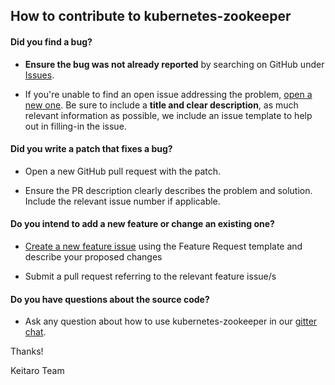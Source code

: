 ## How to contribute to kubernetes-zookeeper

#### **Did you find a bug?**

* **Ensure the bug was not already reported** by searching on GitHub under [Issues](https://github.com/keitaroinc/kubernetes-zookeeper/issues).

* If you're unable to find an open issue addressing the problem, [open a new one](https://github.com/keitaroinc/kubernetes-zookeeper/issues/new). Be sure to include a **title and clear description**, as much relevant information as possible, we include an issue template to help out in filling-in the issue.

#### **Did you write a patch that fixes a bug?**

* Open a new GitHub pull request with the patch.

* Ensure the PR description clearly describes the problem and solution. Include the relevant issue number if applicable.

#### **Do you intend to add a new feature or change an existing one?**

* [Create a new feature issue](https://github.com/keitaroinc/kubernetes-zookeeper/issues/new) using the Feature Request template and describe your proposed changes

* Submit a pull request referring to the relevant feature issue/s

#### **Do you have questions about the source code?**

* Ask any question about how to use kubernetes-zookeeper in our [gitter chat](https://gitter.im/keitaroinc/ckan).

Thanks!

Keitaro Team
